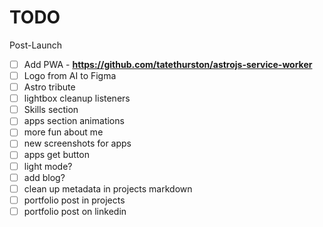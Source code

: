 # TODO

Post-Launch

- [ ] Add PWA - **https://github.com/tatethurston/astrojs-service-worker**
- [ ] Logo from AI to Figma
- [ ] Astro tribute
- [ ] lightbox cleanup listeners
- [ ] Skills section
- [ ] apps section animations
- [ ] more fun about me
- [ ] new screenshots for apps
- [ ] apps get button
- [ ] light mode?
- [ ] add blog?
- [ ] clean up metadata in projects markdown
- [ ] portfolio post in projects
- [ ] portfolio post on linkedin
